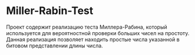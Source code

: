 # Miller-Rabin-Test
Проект содержит реализацию теста Миллера-Рабина, который используется для вероятностной проверки больших чисел на простоту.
Данная реализация позволяет находить простые числа указанной в битовом представлении длины числа.

